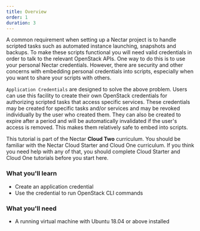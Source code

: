 ```yaml
---
title: Overview
order: 1
duration: 3
---
```


A common requirement when setting up a Nectar project is to handle scripted
tasks such as automated instance launching, snapshots and backups. To make these
scripts functional you will need valid credentials in order to talk to the
relevant OpenStack APIs. One way to do this is to use your personal Nectar
credentials. However, there are security and other concerns with embedding
personal credentials into scripts, especially when you want to share your
scripts with others.

`Application Credentials` are designed to solve the above problem. Users can use
this facility to create their own OpenStack credentials for authorizing scripted
tasks that access specific services. These credentials may be created for
specific tasks and/or services and may be revoked individually by the user who
created them. They can also be created to expire after a period and will be
automatically invalidated if the user's access is removed. This makes them
relatively safe to embed into scripts.

This tutorial is part of the Nectar **Cloud Two** curriculum. You should be
familiar with the Nectar Cloud Starter and Cloud One curriculum. If you think
you need help with any of that, you should complete Cloud Starter and Cloud One
tutorials before you start here.

### What you'll learn

- Create an application credential
- Use the credential to run OpenStack CLI commands

### What you'll need

- A running virtual machine with Ubuntu 18.04 or above installed
